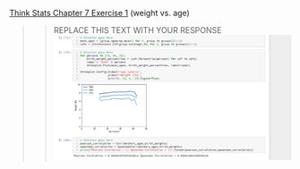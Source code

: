 [Think Stats Chapter 7 Exercise 1](http://greenteapress.com/thinkstats2/html/thinkstats2008.html#toc70) (weight vs. age)

>> REPLACE THIS TEXT WITH YOUR RESPONSE
![Answer Image](./7-1-weight_vs_age.png "Answer")
